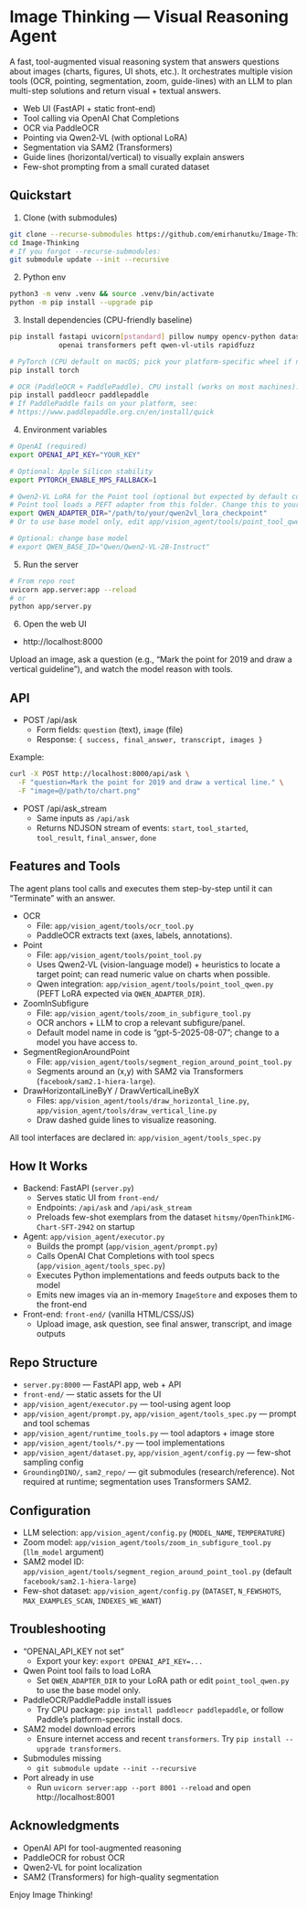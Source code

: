 
# Image Thinking — Visual Reasoning Agent

A fast, tool-augmented visual reasoning system that answers questions about images (charts, figures, UI shots, etc.). It orchestrates multiple vision tools (OCR, pointing, segmentation, zoom, guide-lines) with an LLM to plan multi-step solutions and return visual + textual answers.

- Web UI (FastAPI + static front-end)
- Tool calling via OpenAI Chat Completions
- OCR via PaddleOCR
- Pointing via Qwen2‑VL (with optional LoRA)
- Segmentation via SAM2 (Transformers)
- Guide lines (horizontal/vertical) to visually explain answers
- Few-shot prompting from a small curated dataset

## Quickstart

1) Clone (with submodules)
```bash
git clone --recurse-submodules https://github.com/emirhanutku/Image-Thinking.git
cd Image-Thinking
# If you forgot --recurse-submodules:
git submodule update --init --recursive
```

2) Python env
```bash
python3 -m venv .venv && source .venv/bin/activate
python -m pip install --upgrade pip
```

3) Install dependencies (CPU-friendly baseline)
```bash
pip install fastapi uvicorn[pstandard] pillow numpy opencv-python datasets \
            openai transformers peft qwen-vl-utils rapidfuzz

# PyTorch (CPU default on macOS; pick your platform-specific wheel if needed)
pip install torch

# OCR (PaddleOCR + PaddlePaddle). CPU install (works on most machines):
pip install paddleocr paddlepaddle
# If PaddlePaddle fails on your platform, see:
# https://www.paddlepaddle.org.cn/en/install/quick
```

4) Environment variables
```bash
# OpenAI (required)
export OPENAI_API_KEY="YOUR_KEY"

# Optional: Apple Silicon stability
export PYTORCH_ENABLE_MPS_FALLBACK=1

# Qwen2-VL LoRA for the Point tool (optional but expected by default code)
# Point tool loads a PEFT adapter from this folder. Change this to your adapter.
export QWEN_ADAPTER_DIR="/path/to/your/qwen2vl_lora_checkpoint"
# Or to use base model only, edit app/vision_agent/tools/point_tool_qwen.py accordingly.

# Optional: change base model
# export QWEN_BASE_ID="Qwen/Qwen2-VL-2B-Instruct"
```

5) Run the server
```bash
# From repo root
uvicorn app.server:app --reload
# or
python app/server.py
```

6) Open the web UI
- http://localhost:8000

Upload an image, ask a question (e.g., “Mark the point for 2019 and draw a vertical guideline”), and watch the model reason with tools.

## API

- POST /api/ask
  - Form fields: `question` (text), `image` (file)
  - Response: `{ success, final_answer, transcript, images }`

Example:
```bash
curl -X POST http://localhost:8000/api/ask \
  -F "question=Mark the point for 2019 and draw a vertical line." \
  -F "image=@/path/to/chart.png"
```

- POST /api/ask_stream
  - Same inputs as `/api/ask`
  - Returns NDJSON stream of events: `start`, `tool_started`, `tool_result`, `final_answer`, `done`

## Features and Tools

The agent plans tool calls and executes them step-by-step until it can “Terminate” with an answer.

- OCR
  - File: `app/vision_agent/tools/ocr_tool.py`
  - PaddleOCR extracts text (axes, labels, annotations).
- Point
  - File: `app/vision_agent/tools/point_tool.py`
  - Uses Qwen2‑VL (vision-language model) + heuristics to locate a target point; can read numeric value on charts when possible.
  - Qwen integration: `app/vision_agent/tools/point_tool_qwen.py` (PEFT LoRA expected via `QWEN_ADAPTER_DIR`).
- ZoomInSubfigure
  - File: `app/vision_agent/tools/zoom_in_subfigure_tool.py`
  - OCR anchors + LLM to crop a relevant subfigure/panel.
  - Default model name in code is “gpt-5-2025-08-07”; change to a model you have access to.
- SegmentRegionAroundPoint
  - File: `app/vision_agent/tools/segment_region_around_point_tool.py`
  - Segments around an (x,y) with SAM2 via Transformers (`facebook/sam2.1-hiera-large`).
- DrawHorizontalLineByY / DrawVerticalLineByX
  - Files: `app/vision_agent/tools/draw_horizontal_line.py`, `app/vision_agent/tools/draw_vertical_line.py`
  - Draw dashed guide lines to visualize reasoning.

All tool interfaces are declared in: `app/vision_agent/tools_spec.py`

## How It Works

- Backend: FastAPI (`server.py`)
  - Serves static UI from `front-end/`
  - Endpoints: `/api/ask` and `/api/ask_stream`
  - Preloads few-shot exemplars from the dataset `hitsmy/OpenThinkIMG-Chart-SFT-2942` on startup
- Agent: `app/vision_agent/executor.py`
  - Builds the prompt (`app/vision_agent/prompt.py`)
  - Calls OpenAI Chat Completions with tool specs (`app/vision_agent/tools_spec.py`)
  - Executes Python implementations and feeds outputs back to the model
  - Emits new images via an in-memory `ImageStore` and exposes them to the front-end
- Front-end: `front-end/` (vanilla HTML/CSS/JS)
  - Upload image, ask question, see final answer, transcript, and image outputs

## Repo Structure

- `server.py:8000` — FastAPI app, web + API
- `front-end/` — static assets for the UI
- `app/vision_agent/executor.py` — tool-using agent loop
- `app/vision_agent/prompt.py`, `app/vision_agent/tools_spec.py` — prompt and tool schemas
- `app/vision_agent/runtime_tools.py` — tool adaptors + image store
- `app/vision_agent/tools/*.py` — tool implementations
- `app/vision_agent/dataset.py`, `app/vision_agent/config.py` — few-shot sampling config
- `GroundingDINO/`, `sam2_repo/` — git submodules (research/reference). Not required at runtime; segmentation uses Transformers SAM2.

## Configuration

- LLM selection: `app/vision_agent/config.py` (`MODEL_NAME`, `TEMPERATURE`)
- Zoom model: `app/vision_agent/tools/zoom_in_subfigure_tool.py` (`llm_model` argument)
- SAM2 model ID: `app/vision_agent/tools/segment_region_around_point_tool.py` (default `facebook/sam2.1-hiera-large`)
- Few-shot dataset: `app/vision_agent/config.py` (`DATASET`, `N_FEWSHOTS`, `MAX_EXAMPLES_SCAN`, `INDEXES_WE_WANT`)

## Troubleshooting

- “OPENAI_API_KEY not set”
  - Export your key: `export OPENAI_API_KEY=...`
- Qwen Point tool fails to load LoRA
  - Set `QWEN_ADAPTER_DIR` to your LoRA path or edit `point_tool_qwen.py` to use the base model only.
- PaddleOCR/PaddlePaddle install issues
  - Try CPU package: `pip install paddleocr paddlepaddle`, or follow Paddle’s platform-specific install docs.
- SAM2 model download errors
  - Ensure internet access and recent `transformers`. Try `pip install --upgrade transformers`.
- Submodules missing
  - `git submodule update --init --recursive`
- Port already in use
  - Run `uvicorn server:app --port 8001 --reload` and open http://localhost:8001

## Acknowledgments

- OpenAI API for tool-augmented reasoning
- PaddleOCR for robust OCR
- Qwen2‑VL for point localization
- SAM2 (Transformers) for high-quality segmentation

Enjoy Image Thinking!
